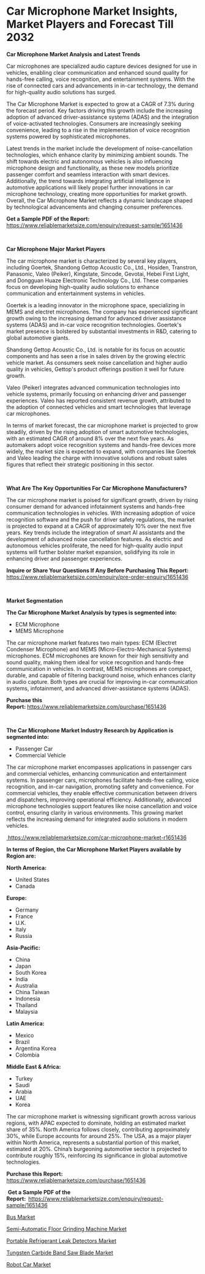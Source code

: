 <p><h1>Car Microphone Market Insights, Market Players and Forecast Till 2032</h1></p><p><strong>Car Microphone Market Analysis and Latest Trends</strong></p>
<p><p>Car microphones are specialized audio capture devices designed for use in vehicles, enabling clear communication and enhanced sound quality for hands-free calling, voice recognition, and entertainment systems. With the rise of connected cars and advancements in in-car technology, the demand for high-quality audio solutions has surged.</p><p>The Car Microphone Market is expected to grow at a CAGR of 7.3% during the forecast period. Key factors driving this growth include the increasing adoption of advanced driver-assistance systems (ADAS) and the integration of voice-activated technologies. Consumers are increasingly seeking convenience, leading to a rise in the implementation of voice recognition systems powered by sophisticated microphones.</p><p>Latest trends in the market include the development of noise-cancellation technologies, which enhance clarity by minimizing ambient sounds. The shift towards electric and autonomous vehicles is also influencing microphone design and functionality, as these new models prioritize passenger comfort and seamless interaction with smart devices. Additionally, the trend towards integrating artificial intelligence in automotive applications will likely propel further innovations in car microphone technology, creating more opportunities for market growth. Overall, the Car Microphone Market reflects a dynamic landscape shaped by technological advancements and changing consumer preferences.</p></p>
<p><strong>Get a Sample PDF of the Report:&nbsp;</strong> <a href="https://www.reliablemarketsize.com/enquiry/request-sample/1651436?utm_campaign=1943&utm_medium=2&utm_source=Github&utm_content=ia&utm_term=30032025&utm_id=car-microphone">https://www.reliablemarketsize.com/enquiry/request-sample/1651436</a></p>
<p>&nbsp;</p>
<p><strong>Car Microphone Major Market Players</strong></p>
<p><p>The car microphone market is characterized by several key players, including Goertek, Shandong Gettop Acoustic Co., Ltd., Hosiden, Transtron, Panasonic, Valeo (Peiker), Kingstate, Sincode, Gevotai, Hebei First Light, and Dongguan Huaze Electronic Technology Co., Ltd. These companies focus on developing high-quality audio solutions to enhance communication and entertainment systems in vehicles.</p><p>Goertek is a leading innovator in the microphone space, specializing in MEMS and electret microphones. The company has experienced significant growth owing to the increasing demand for advanced driver assistance systems (ADAS) and in-car voice recognition technologies. Goertek's market presence is bolstered by substantial investments in R&D, catering to global automotive giants.</p><p>Shandong Gettop Acoustic Co., Ltd. is notable for its focus on acoustic components and has seen a rise in sales driven by the growing electric vehicle market. As consumers seek noise cancellation and higher audio quality in vehicles, Gettop's product offerings position it well for future growth.</p><p>Valeo (Peiker) integrates advanced communication technologies into vehicle systems, primarily focusing on enhancing driver and passenger experiences. Valeo has reported consistent revenue growth, attributed to the adoption of connected vehicles and smart technologies that leverage car microphones.</p><p>In terms of market forecast, the car microphone market is projected to grow steadily, driven by the rising adoption of smart automotive technologies, with an estimated CAGR of around 8% over the next five years. As automakers adopt voice recognition systems and hands-free devices more widely, the market size is expected to expand, with companies like Goertek and Valeo leading the charge with innovative solutions and robust sales figures that reflect their strategic positioning in this sector.</p></p>
<p>&nbsp;</p>
<p><strong>What Are The Key Opportunities For Car Microphone Manufacturers?</strong></p>
<p><p>The car microphone market is poised for significant growth, driven by rising consumer demand for advanced infotainment systems and hands-free communication technologies in vehicles. With increasing adoption of voice recognition software and the push for driver safety regulations, the market is projected to expand at a CAGR of approximately 10% over the next five years. Key trends include the integration of smart AI assistants and the development of advanced noise cancellation features. As electric and autonomous vehicles proliferate, the need for high-quality audio input systems will further bolster market expansion, solidifying its role in enhancing driver and passenger experiences.</p></p>
<p><strong>Inquire or Share Your Questions If Any Before Purchasing This Report:</strong> <a href="https://www.reliablemarketsize.com/enquiry/pre-order-enquiry/1651436?utm_campaign=1943&utm_medium=2&utm_source=Github&utm_content=ia&utm_term=30032025&utm_id=car-microphone">https://www.reliablemarketsize.com/enquiry/pre-order-enquiry/1651436</a></p>
<p>&nbsp;</p>
<p><strong>Market Segmentation</strong></p>
<p><strong>The Car Microphone Market Analysis by types is segmented into:</strong></p>
<p><ul><li>ECM Microphone</li><li>MEMS Microphone</li></ul></p>
<p><p>The car microphone market features two main types: ECM (Electret Condenser Microphone) and MEMS (Micro-Electro-Mechanical Systems) microphones. ECM microphones are known for their high sensitivity and sound quality, making them ideal for voice recognition and hands-free communication in vehicles. In contrast, MEMS microphones are compact, durable, and capable of filtering background noise, which enhances clarity in audio capture. Both types are crucial for improving in-car communication systems, infotainment, and advanced driver-assistance systems (ADAS).</p></p>
<p><strong>Purchase this Report:&nbsp;</strong><a href="https://www.reliablemarketsize.com/purchase/1651436?utm_campaign=1943&utm_medium=2&utm_source=Github&utm_content=ia&utm_term=30032025&utm_id=car-microphone">https://www.reliablemarketsize.com/purchase/1651436</a></p>
<p>&nbsp;</p>
<p><strong>The Car Microphone Market Industry Research by Application is segmented into:</strong></p>
<p><ul><li>Passenger Car</li><li>Commercial Vehicle</li></ul></p>
<p><p>The car microphone market encompasses applications in passenger cars and commercial vehicles, enhancing communication and entertainment systems. In passenger cars, microphones facilitate hands-free calling, voice recognition, and in-car navigation, promoting safety and convenience. For commercial vehicles, they enable effective communication between drivers and dispatchers, improving operational efficiency. Additionally, advanced microphone technologies support features like noise cancellation and voice control, ensuring clarity in various environments. This growing market reflects the increasing demand for integrated audio solutions in modern vehicles.</p></p>
<p><a href="https://www.reliablemarketsize.com/car-microphone-market-r1651436?utm_campaign=1943&utm_medium=2&utm_source=Github&utm_content=ia&utm_term=30032025&utm_id=car-microphone">&nbsp;https://www.reliablemarketsize.com/car-microphone-market-r1651436</a></p>
<p><strong>In terms of Region, the Car Microphone Market Players available by Region are:</strong></p>
<p>
    <p> <strong> North America: </strong>
        <ul>
            <li>United States</li>
            <li>Canada</li>
        </ul>
        </p> 
    <p> <strong> Europe: </strong>
        <ul>
            <li>Germany</li>
            <li>France</li>
            <li>U.K.</li>
            <li>Italy</li>
            <li>Russia</li>
        </ul>
        </p> 
    <p> <strong> Asia-Pacific: </strong>
        <ul>
            <li>China</li>
            <li>Japan</li>
            <li>South Korea</li>
            <li>India</li>
            <li>Australia</li>
            <li>China Taiwan</li>
            <li>Indonesia</li>
            <li>Thailand</li>
            <li>Malaysia</li>
        </ul>
        </p> 
    <p> <strong> Latin America: </strong>
        <ul>
            <li>Mexico</li>
            <li>Brazil</li>
            <li>Argentina Korea</li>
            <li>Colombia</li>
        </ul>
        </p> 
    <p> <strong> Middle East & Africa: </strong>
        <ul>
            <li>Turkey</li>
            <li>Saudi</li>
            <li>Arabia</li>
            <li>UAE</li>
            <li>Korea</li>
        </ul>
    </p>
    </p>
<p><p>The car microphone market is witnessing significant growth across various regions, with APAC expected to dominate, holding an estimated market share of 35%. North America follows closely, contributing approximately 30%, while Europe accounts for around 25%. The USA, as a major player within North America, represents a substantial portion of this market, estimated at 20%. China’s burgeoning automotive sector is projected to contribute roughly 15%, reinforcing its significance in global automotive technologies.</p></p>
<p><strong>Purchase this Report: </strong><a href="https://www.reliablemarketsize.com/purchase/1651436?utm_campaign=1943&utm_medium=2&utm_source=Github&utm_content=ia&utm_term=30032025&utm_id=car-microphone">https://www.reliablemarketsize.com/purchase/1651436</a></p>
<p>&nbsp;<strong>Get a Sample PDF of the Report:&nbsp;&nbsp;</strong><a href="https://www.reliablemarketsize.com/enquiry/request-sample/1651436?utm_campaign=1943&utm_medium=2&utm_source=Github&utm_content=ia&utm_term=30032025&utm_id=car-microphone">https://www.reliablemarketsize.com/enquiry/request-sample/1651436</a></p>
<p><strong></strong></p>
<p><p><a href="https://github.com/resiebustin/Market-Research-Report-List-1/blob/main/bus-market.md?utm_campaign=1943&utm_medium=2&utm_source=Github&utm_content=ia&utm_term=30032025&utm_id=car-microphone">Bus Market</a></p><p><a href="https://www.linkedin.com/pulse/market-forecasting-change-global-semi-automatic-floor-grinding-eak2e?utm_campaign=1943&utm_medium=2&utm_source=Github&utm_content=ia&utm_term=30032025&utm_id=car-microphone">Semi-Automatic Floor Grinding Machine Market</a></p><p><a href="https://www.linkedin.com/pulse/portable-refrigerant-leak-detectors-market-evaluation-gj2fe?utm_campaign=1943&utm_medium=2&utm_source=Github&utm_content=ia&utm_term=30032025&utm_id=car-microphone">Portable Refrigerant Leak Detectors Market</a></p><p><a href="https://www.linkedin.com/pulse/insights-tungsten-carbide-band-saw-blade-market-players-size-geographical-knv9e?utm_campaign=1943&utm_medium=2&utm_source=Github&utm_content=ia&utm_term=30032025&utm_id=car-microphone">Tungsten Carbide Band Saw Blade Market</a></p><p><a href="https://github.com/rndwazeri/Market-Research-Report-List-1/blob/main/robot-car-market.md?utm_campaign=1943&utm_medium=2&utm_source=Github&utm_content=ia&utm_term=30032025&utm_id=car-microphone">Robot Car Market</a></p></p>